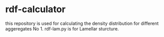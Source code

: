 # rdf-calculator
this repository is used for calculating the density distribution for different aggeregates
No 1. rdf-lam.py is for Lamellar sturcture.
